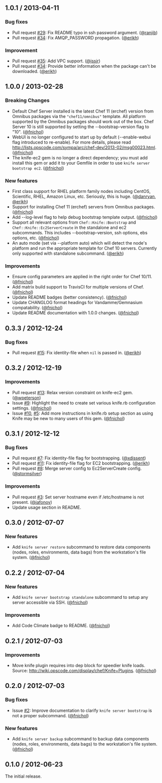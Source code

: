 ## 1.0.1 / 2013-04-11

### Bug fixes

* Pull request [#29][]: Fix README typo in ssh password argument. ([@ranjib][])
* Pull request [#34][]: Fix AMQP_PASSWORD propagation. ([@erikh][])

### Improvement

* Pull request [#35][]: Add VPC support. ([@jssjr][])
* Pull request [#34][]: Provide better information when the package can't be
  downloaded. ([@erikh][])


## 1.0.0 / 2013-02-28

### Breaking Changes

* Default Chef Server installed is the latest Chef 11 (erchef) version from
  Omnibus packages via the `"chef11/omnibus"` template. All platform supported
  by the Omnibus packages should work out of the box. Chef Server 10 is still
  supported by setting the --bootstrap-version flag to "10". ([@fnichol][])
* WebUI is no longer configured to start up by default (--enable-webui flag
  introduced to re-enable). For more details, please read
  http://lists.opscode.com/sympa/arc/chef-dev/2013-02/msg00023.html.
  ([@fnichol][])
* The knife-ec2 gem is no longer a direct dependency; you must add install this
  gem or add it to your Gemfile in order to use `knife server bootstrap ec2`.
  ([@fnichol][])

### New features

* First class support for RHEL platform family nodes including CentOS,
  Scientific, RHEL, Amazon Linux, etc. Seriously, this is huge. ([@danryan][],
  [@erikh][])
* Support for installing Chef 11 (erchef) servers from Omnibus packages.
  ([@fnichol][])
* Add --log-level flag to help debug bootstrap template output. ([@fnichol][])
* Support all relevant options from `Chef::Knife::Bootstrap` and
  `Chef::Knife::Ec2ServerCreate` in the standalone and ec2 subcommands. This
  includes --bootstrap-version, ssh options, ebs options, etc. ([@fnichol][])
* An auto mode (set via --platform auto) which will detect the node's platform
  and run the appropriate template for Chef 10 servers. Currently only
  supported with standalone subcommand. ([@erikh][])

### Improvements

* Ensure config parameters are applied in the right order for Chef 10/11.
  ([@fnichol][])
* Add matrix build support to TravisCI for multiple versions of Chef.
  ([@fnichol][])
* Update README badges (better consistency). ([@fnichol][])
* Update CHANGLOG format headings for Vandamme/Gemnasium compatability.
  ([@fnichol][])
* Update README documentation with 1.0.0 changes. ([@fnichol][])


## 0.3.3 / 2012-12-24

### Bug fixes

* Pull request [#15][]: Fix identity-file when `nil` is passed in. ([@erikh][])


## 0.3.2 / 2012-12-19

### Improvements

* Pull request [#13][]: Relax version constraint on knife-ec2 gem.
  ([@wpeterson][])
* Issue [#9][]: Highlight the need to create set various knife.rb
  configuration settings. ([@fnichol][])
* Issue [#10][], [#5][]: Add more instructions in knife.rb setup section as
  using Knife may be new to many users of this gem. ([@fnichol][])


## 0.3.1 / 2012-12-12

### Bug fixes

* Pull request [#7][]: Fix identity-file flag for bootstrapping.
  ([@xdissent][])
* Pull request [#11][]: Fix identity-file flag for EC2 bootstrapping.
  ([@erikh][])
* Pull request [#8][]: Merge server config to Ec2ServerCreate config.
  ([@stormsilver][])

### Improvements

* Pull request [#3][]: Set server hostname even if /etc/hostname is not
  present. ([@iafonov][])
* Update usage section in README.


## 0.3.0 / 2012-07-07

### New features

* Add `knife server restore` subcommand to restore data components (nodes,
  roles, environments, data bags) from the workstation's file system.
  ([@fnichol][])


## 0.2.2 / 2012-07-04

### New features

* Add `knife server bootstrap standalone` subcommand to setup any server
  accessible via SSH. ([@fnichol][])

### Improvements

* Add Code Climate badge to README. ([@fnichol][])


## 0.2.1 / 2012-07-03

### Improvements

* Move knife plugin requires into dep block for speedier knife loads. Source:
  http://wiki.opscode.com/display/chef/Knife+Plugins. ([@fnichol][])


## 0.2.0 / 2012-07-03

### Bug fixes

* Issue [#2][]: Improve documentation to clarify `knife server bootstrap` is
  not a proper subcommand. ([@fnichol][])

### New features

* Add `knife server backup` subcommand to backup data components (nodes,
  roles, environments, data bags) to the workstation's file system.
  ([@fnichol][])


## 0.1.0 / 2012-06-23

The initial release.


<!--- The following link definition list is generated by PimpMyChangelog --->
[#2]: https://github.com/fnichol/knife/issues/2
[#3]: https://github.com/fnichol/knife/issues/3
[#5]: https://github.com/fnichol/knife/issues/5
[#7]: https://github.com/fnichol/knife/issues/7
[#8]: https://github.com/fnichol/knife/issues/8
[#9]: https://github.com/fnichol/knife/issues/9
[#10]: https://github.com/fnichol/knife/issues/10
[#11]: https://github.com/fnichol/knife/issues/11
[#13]: https://github.com/fnichol/knife/issues/13
[#15]: https://github.com/fnichol/knife/issues/15
[#29]: https://github.com/fnichol/knife/issues/29
[#34]: https://github.com/fnichol/knife/issues/34
[#35]: https://github.com/fnichol/knife/issues/35
[@danryan]: https://github.com/danryan
[@erikh]: https://github.com/erikh
[@fnichol]: https://github.com/fnichol
[@iafonov]: https://github.com/iafonov
[@jssjr]: https://github.com/jssjr
[@ranjib]: https://github.com/ranjib
[@stormsilver]: https://github.com/stormsilver
[@wpeterson]: https://github.com/wpeterson
[@xdissent]: https://github.com/xdissent

